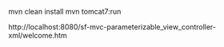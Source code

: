 mvn clean install
mvn tomcat7:run

http://localhost:8080/sf-mvc-parameterizable_view_controller-xml/welcome.htm

